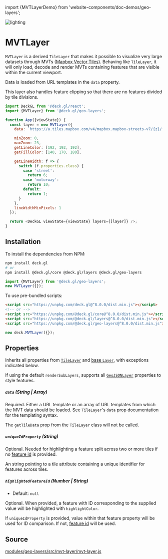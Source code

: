 import {MVTLayerDemo} from 'website-components/doc-demos/geo-layers';

<MVTLayerDemo />

<p class="badges">
  <img src="https://img.shields.io/badge/lighting-yes-blue.svg?style=flat-square" alt="lighting" />
</p>

# MVTLayer

`MVTLayer` is a derived `TileLayer` that makes it possible to visualize very large datasets through MVTs ([Mapbox Vector Tiles](https://docs.mapbox.com/vector-tiles/specification/)). Behaving like `TileLayer`, it will only load, decode and render MVTs containing features that are visible within the current viewport.

Data is loaded from URL templates in the `data` property.

This layer also handles feature clipping so that there are no features divided by tile divisions.

```js
import DeckGL from '@deck.gl/react';
import {MVTLayer} from '@deck.gl/geo-layers';

function App({viewState}) {
  const layer = new MVTLayer({
    data: `https://a.tiles.mapbox.com/v4/mapbox.mapbox-streets-v7/{z}/{x}/{y}.vector.pbf?access_token=${MAPBOX_TOKEN}`,

    minZoom: 0,
    maxZoom: 23,
    getLineColor: [192, 192, 192],
    getFillColor: [140, 170, 180],

    getLineWidth: f => {
      switch (f.properties.class) {
        case 'street':
          return 6;
        case 'motorway':
          return 10;
        default:
          return 1;
      }
    },
    lineWidthMinPixels: 1
  });

  return <DeckGL viewState={viewState} layers={[layer]} />;
}
```


## Installation

To install the dependencies from NPM:

```bash
npm install deck.gl
# or
npm install @deck.gl/core @deck.gl/layers @deck.gl/geo-layers
```

```js
import {MVTLayer} from '@deck.gl/geo-layers';
new MVTLayer({});
```

To use pre-bundled scripts:

```html
<script src="https://unpkg.com/deck.gl@^8.0.0/dist.min.js"></script>
<!-- or -->
<script src="https://unpkg.com/@deck.gl/core@^8.0.0/dist.min.js"></script>
<script src="https://unpkg.com/@deck.gl/layers@^8.0.0/dist.min.js"></script>
<script src="https://unpkg.com/@deck.gl/geo-layers@^8.0.0/dist.min.js"></script>
```

```js
new deck.MVTLayer({});
```


## Properties

Inherits all properties from [`TileLayer`](/docs/api-reference/geo-layers/tile-layer.md) and [base `Layer`](/docs/api-reference/core/layer.md), with exceptions indicated below.

If using the default `renderSubLayers`, supports all [`GeoJSONLayer`](/docs/api-reference/layers/geojson-layer.md) properties to style features.


##### `data` (String | Array)

Required. Either a URL template or an array of URL templates from which the MVT data should be loaded. See `TileLayer`'s `data` prop documentation for the templating syntax.

The `getTileData` prop from the `TileLayer` class will not be called.

##### `uniqueIdProperty` (String)

Optional. Needed for highlighting a feature split across two or more tiles if no [feature id](https://github.com/mapbox/vector-tile-spec/tree/master/2.1#42-features) is provided.

An string pointing to a tile attribute containing a unique identifier for features across tiles.

##### `highlightedFeatureId` (Number | String)

* Default: `null`

Optional. When provided, a feature with ID corresponding to the supplied value will be highlighted with `highlightColor`.

If `uniqueIdProperty` is provided, value within that feature property will be used for ID comparison. If not, [feature id](https://github.com/mapbox/vector-tile-spec/tree/master/2.1#42-features) will be used.

## Source

[modules/geo-layers/src/mvt-layer/mvt-layer.js](https://github.com/visgl/deck.gl/tree/8.2-release/modules/geo-layers/src/mvt-layer/mvt-layer.js)
